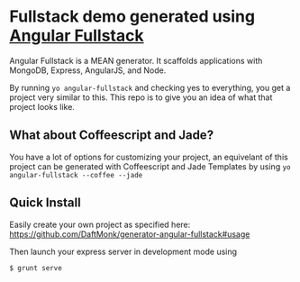# Fullstack demo generated using [Angular Fullstack][1]

Angular Fullstack is a MEAN generator. It scaffolds applications with MongoDB, Express, AngularJS, and Node. 

By running `yo angular-fullstack` and checking yes to everything, you get a project very similar to this. This repo is to give you an idea of what that project looks like. 

## What about Coffeescript and Jade?

You have a lot of options for customizing your project, an equivelant of this project can be generated with Coffeescript and Jade Templates by using `yo angular-fullstack --coffee --jade`

## Quick Install

Easily create your own project as specified here: https://github.com/DaftMonk/generator-angular-fullstack#usage

Then launch your express server in development mode using

    $ grunt serve

  [1]: https://github.com/DaftMonk/generator-angular-fullstack